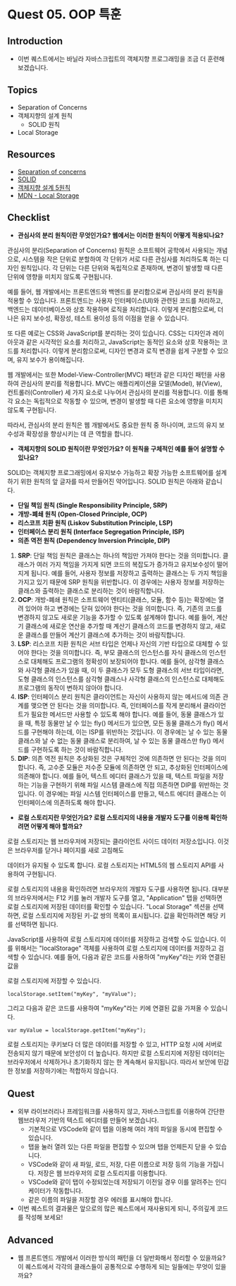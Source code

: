 # Quest 05. OOP 특훈

## Introduction

- 이번 퀘스트에서는 바닐라 자바스크립트의 객체지향 프로그래밍을 조금 더 훈련해 보겠습니다.

## Topics

- Separation of Concerns
- 객체지향의 설계 원칙
  - SOLID 원칙
- Local Storage

## Resources

- [Separation of concerns](https://jonbellah.com/articles/separation-of-concerns/)
- [SOLID](https://en.wikipedia.org/wiki/SOLID)
- [객체지향 설계 5원칙](https://webdoli.tistory.com/210)
- [MDN - Local Storage](https://developer.mozilla.org/ko/docs/Web/API/Window/localStorage)

## **Checklist**

- **관심사의 분리 원칙이란 무엇인가요? 웹에서는 이러한 원칙이 어떻게 적용되나요?**

관심사의 분리(Separation of Concerns) 원칙은 소프트웨어 공학에서 사용되는 개념으로, 시스템을 작은 단위로 분할하여 각 단위가 서로 다른 관심사를 처리하도록 하는 디자인 원칙입니다. 각 단위는 다른 단위와 독립적으로 존재하며, 변경이 발생할 때 다른 단위에 영향을 미치지 않도록 구현됩니다.

예를 들어, 웹 개발에서는 프론트엔드와 백엔드를 분리함으로써 관심사의 분리 원칙을 적용할 수 있습니다. 프론트엔드는 사용자 인터페이스(UI)와 관련된 코드를 처리하고, 백엔드는 데이터베이스와 상호 작용하며 로직을 처리합니다. 이렇게 분리함으로써, 더 나은 유지 보수성, 확장성, 테스트 용이성 등의 이점을 얻을 수 있습니다.

또 다른 예로는 CSS와 JavaScript를 분리하는 것이 있습니다. CSS는 디자인과 레이아웃과 같은 시각적인 요소를 처리하고, JavaScript는 동적인 요소와 상호 작용하는 코드를 처리합니다. 이렇게 분리함으로써, 디자인 변경과 로직 변경을 쉽게 구분할 수 있으며, 유지 보수가 용이해집니다.

웹 개발에서는 또한 Model-View-Controller(MVC) 패턴과 같은 디자인 패턴을 사용하여 관심사의 분리를 적용합니다. MVC는 애플리케이션을 모델(Model), 뷰(View), 컨트롤러(Controller) 세 가지 요소로 나누어서 관심사의 분리를 적용합니다. 이를 통해 각 요소는 독립적으로 작동할 수 있으며, 변경이 발생할 때 다른 요소에 영향을 미치지 않도록 구현됩니다.

따라서, 관심사의 분리 원칙은 웹 개발에서도 중요한 원칙 중 하나이며, 코드의 유지 보수성과 확장성을 향상시키는 데 큰 역할을 합니다.

- **객체지향의 SOLID 원칙이란 무엇인가요? 이 원칙을 구체적인 예를 들어 설명할 수 있나요?**

SOLID는 객체지향 프로그래밍에서 유지보수 가능하고 확장 가능한 소프트웨어를 설계하기 위한 원칙의 앞 글자를 따서 만들어진 약어입니다. SOLID 원칙은 아래와 같습니다.

- **단일 책임 원칙 (Single Responsibility Principle, SRP)**
- **개방-폐쇄 원칙 (Open-Closed Principle, OCP)**
- **리스코프 치환 원칙 (Liskov Substitution Principle, LSP)**
- **인터페이스 분리 원칙 (Interface Segregation Principle, ISP)**
- **의존 역전 원칙 (Dependency Inversion Principle, DIP)**

1.  **SRP**: 단일 책임 원칙은 클래스는 하나의 책임만 가져야 한다는 것을 의미합니다. 클래스가 여러 가지 책임을 가지게 되면 코드의 복잡도가 증가하고 유지보수성이 떨어지게 됩니다. 예를 들어, 사용자 정보를 저장하고 출력하는 클래스는 두 가지 책임을 가지고 있기 때문에 SRP 원칙을 위반합니다. 이 경우에는 사용자 정보를 저장하는 클래스와 출력하는 클래스로 분리하는 것이 바람직합니다.
2.  **OCP**: 개방\-폐쇄 원칙은 소프트웨어 엔티티(클래스, 모듈, 함수 등)는 확장에는 열려 있어야 하고 변경에는 닫혀 있어야 한다는 것을 의미합니다. 즉, 기존의 코드를 변경하지 않고도 새로운 기능을 추가할 수 있도록 설계해야 합니다. 예를 들어, 계산기 클래스에 새로운 연산을 추가할 때 계산기 클래스의 코드를 변경하지 않고, 새로운 클래스를 만들어 계산기 클래스에 추가하는 것이 바람직합니다.
3.  **LSP**: 리스코프 치환 원칙은 서브 타입은 언제나 자신의 기반 타입으로 대체할 수 있어야 한다는 것을 의미합니다. 즉, 부모 클래스의 인스턴스를 자식 클래스의 인스턴스로 대체해도 프로그램의 정확성이 보장되어야 합니다. 예를 들어, 삼각형 클래스와 사각형 클래스가 있을 때, 이 두 클래스가 모두 도형 클래스의 서브 타입이라면, 도형 클래스의 인스턴스를 삼각형 클래스나 사각형 클래스의 인스턴스로 대체해도 프로그램의 동작이 변하지 않아야 합니다.
4.  **ISP**: 인터페이스 분리 원칙은 클라이언트는 자신이 사용하지 않는 메서드에 의존 관계를 맺으면 안 된다는 것을 의미합니다. 즉, 인터페이스를 작게 분리해서 클라이언트가 필요한 메서드만 사용할 수 있도록 해야 합니다. 예를 들어, 동물 클래스가 있을 때, 특정 동물만 날 수 있는 fly() 메서드가 있으면, 모든 동물 클래스가 fly() 메서드를 구현해야 하는데, 이는 ISP를 위반하는 것입니다. 이 경우에는 날 수 있는 동물 클래스와 날 수 없는 동물 클래스로 분리하여, 날 수 있는 동물 클래스만 fly() 메서드를 구현하도록 하는 것이 바람직합니다.
5.  **DIP**: 의존 역전 원칙은 추상화된 것은 구체적인 것에 의존하면 안 된다는 것을 의미합니다. 즉, 고수준 모듈은 저수준 모듈에 의존하면 안 되고, 추상화된 인터페이스에 의존해야 합니다. 예를 들어, 텍스트 에디터 클래스가 있을 때, 텍스트 파일을 저장하는 기능을 구현하기 위해 파일 시스템 클래스에 직접 의존하면 DIP를 위반하는 것입니다. 이 경우에는 파일 시스템 인터페이스를 만들고, 텍스트 에디터 클래스는 이 인터페이스에 의존하도록 해야 합니다.

- **로컬 스토리지란 무엇인가요? 로컬 스토리지의 내용을 개발자 도구를 이용해 확인하려면 어떻게 해야 할까요?**

로컬 스토리지는 웹 브라우저에 저장되는 클라이언트 사이드 데이터 저장소입니다. 이것은 브라우저를 닫거나 페이지를 새로 고침해도

데이터가 유지될 수 있도록 합니다. 로컬 스토리지는 HTML5의 웹 스토리지 API를 사용하여 구현됩니다.

로컬 스토리지의 내용을 확인하려면 브라우저의 개발자 도구를 사용하면 됩니다. 대부분의 브라우저에서는 F12 키를 눌러 개발자 도구를 열고, "Application" 탭을 선택하면 로컬 스토리지에 저장된 데이터를 확인할 수 있습니다. "Local Storage" 섹션을 선택하면, 로컬 스토리지에 저장된 키-값 쌍의 목록이 표시됩니다. 값을 확인하려면 해당 키를 선택하면 됩니다.

JavaScript를 사용하여 로컬 스토리지에 데이터를 저장하고 검색할 수도 있습니다. 이를 위해서는 "localStorage" 객체를 사용하여 로컬 스토리지에 데이터를 저장하고 검색할 수 있습니다. 예를 들어, 다음과 같은 코드를 사용하여 "myKey"라는 키와 연결된 값을

로컬 스토리지에 저장할 수 있습니다.

```
localStorage.setItem("myKey", "myValue");
```

그리고 다음과 같은 코드를 사용하여 "myKey"라는 키에 연결된 값을 가져올 수 있습니다.

```
var myValue = localStorage.getItem("myKey");
```

로컬 스토리지는 쿠키보다 더 많은 데이터를 저장할 수 있고, HTTP 요청 시에 서버로 전송되지 않기 때문에 보안성이 더 높습니다. 하지만 로컬 스토리지에 저장된 데이터는 브라우저에서 삭제하거나 초기화하지 않는 한 계속해서 유지됩니다. 따라서 보안에 민감한 정보를 저장하기에는 적합하지 않습니다.

## Quest

- 외부 라이브러리나 프레임워크를 사용하지 않고, 자바스크립트를 이용하여 간단한 웹브라우저 기반의 텍스트 에디터를 만들어 보겠습니다.
  - 기본적으로 VSCode와 같이 탭을 이용해 여러 개의 파일을 동시에 편집할 수 있습니다.
  - 탭을 눌러 열려 있는 다른 파일을 편집할 수 있으며 탭을 언제든지 닫을 수 있습니다.
  - VSCode와 같이 새 파일, 로드, 저장, 다른 이름으로 저장 등의 기능을 가집니다. 저장은 웹 브라우저의 로컬 스토리지를 이용합니다.
  - VSCode와 같이 탭이 수정되었는데 저장되기 이전일 경우 이를 알려주는 인디케이터가 작동합니다.
  - 같은 이름의 파일을 저장할 경우 에러를 표시해야 합니다.
- 이번 퀘스트의 결과물은 앞으로의 많은 퀘스트에서 재사용되게 되니, 주의깊게 코드를 작성해 보세요!

## Advanced

- 웹 프론트엔드 개발에서 이러한 방식의 패턴을 더 일반화해서 정리할 수 있을까요? 이 퀘스트에서 각각의 클래스들이 공통적으로 수행하게 되는 일들에는 무엇이 있을까요?
